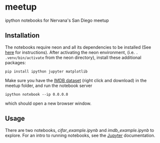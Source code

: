 # meetup
ipython notebooks for Nervana's San Diego meetup

## Installation

The notebooks require neon and all its dependencies to be installed (See [here](http://neon.nervanasys.com/docs/latest/user_guide.html#installation) for instructions). After activating the neon environment, (i.e. `. .venv/bin/activate` from the neon directory), install these additional packages:

`pip install ipython jupyter matplotlib`

Make sure you have the [IMDB dataset](https://s3-us-west-1.amazonaws.com/nervana-meetup/labeledTrainData.tsv) (right click and download) in the meetup folder, and run the notebook server

`ipython notebook --ip 0.0.0.0`

which should open a new browser window. 

## Usage

There are two notebooks, *cifar_example.ipynb* and *imdb_example.ipynb* to explore. For an intro to running notebooks, see the [Jupyter](https://jupyter.org) documentation. 
